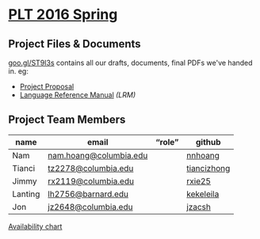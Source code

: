 # [PLT 2016 Spring](http://www.cs.columbia.edu/~sedwards/classes/2016/4115-spring/index.html)

## Project Files & Documents

[goo.gl/ST9I3s](https://goo.gl/ST9I3s) contains all our drafts, documents, final
PDFs we've handed in. eg:
- [Project Proposal](https://drive.google.com/file/d/1vwV6nNTylikhsjUWWYB0BBrInuwZ4OZ5WZyC11K7jYePCuM8EMZ8WPW4motcqm5cziZKHFPD7UtOvflY/view)
- [Language Reference Manual](https://goo.gl/VJcW5Z) _(LRM)_

## Project Team Members

| name | email | “role” | github
|------|-------|--------|---------
| Nam     | nam.hoang@columbia.edu |  | [nnhoang](https://github.com/nnhoang)
| Tianci  | tz2278@columbia.edu    |  | [tiancizhong](https://github.com/tiancizhong)
| Jimmy   | rx2119@columbia.edu    |  | [rxie25](https://github.com/rxie25)
| Lanting | lh2756@barnard.edu     |  | [kekeleila](https://github.com/kekeleila)
| Jon     | jz2648@columbia.edu    |  | [jzacsh](https://github.com/jzacsh)

[Availability chart](http://www.when2meet.com/?4146526­JMFYKY)
